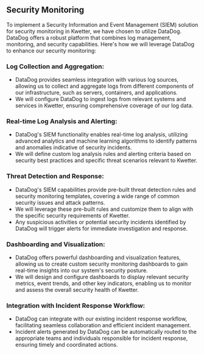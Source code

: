 ## Security Monitoring

To implement a Security Information and Event Management (SIEM) solution for security monitoring in Kwetter, we have
chosen to utilize DataDog. DataDog offers a robust platform that combines log management, monitoring, and security
capabilities. Here's how we will leverage DataDog to enhance our security monitoring:

### Log Collection and Aggregation:

- DataDog provides seamless integration with various log sources, allowing us to collect and aggregate logs from
  different components of our infrastructure, such as servers, containers, and applications.
- We will configure DataDog to ingest logs from relevant systems and services in Kwetter, ensuring comprehensive
  coverage of our log data.

### Real-time Log Analysis and Alerting:

- DataDog's SIEM functionality enables real-time log analysis, utilizing advanced analytics and machine learning
  algorithms to identify patterns and anomalies indicative of security incidents.
- We will define custom log analysis rules and alerting criteria based on security best practices and specific threat
  scenarios relevant to Kwetter.

### Threat Detection and Response:

- DataDog's SIEM capabilities provide pre-built threat detection rules and security monitoring templates, covering a
  wide range of common security issues and attack patterns.
- We will leverage these pre-built rules and customize them to align with the specific security requirements of Kwetter.
- Any suspicious activities or potential security incidents identified by DataDog will trigger alerts for immediate
  investigation and response.

### Dashboarding and Visualization:

- DataDog offers powerful dashboarding and visualization features, allowing us to create custom security monitoring
  dashboards to gain real-time insights into our system's security posture.
- We will design and configure dashboards to display relevant security metrics, event trends, and other key indicators,
  enabling us to monitor and assess the overall security health of Kwetter.

### Integration with Incident Response Workflow:

- DataDog can integrate with our existing incident response workflow, facilitating seamless collaboration and efficient
  incident management.
- Incident alerts generated by DataDog can be automatically routed to the appropriate teams and individuals responsible
  for incident response, ensuring timely and coordinated actions.
